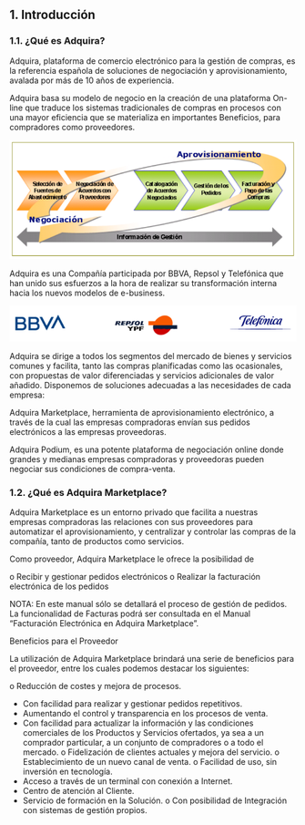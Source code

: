 ## 1. Introducción

### 1.1. ¿Qué es Adquira?


Adquira, plataforma de comercio electrónico para la gestión de compras, es la referencia española de soluciones de negociación y aprovisionamiento, avalada por más de 10 años de experiencia.

Adquira basa su modelo de negocio en la creación de una plataforma On-line que traduce los sistemas tradicionales de compras en procesos con una mayor eficiencia que se materializa en importantes Beneficios, para compradores como proveedores.

![Aprovisionamiento](/img/cap1-1.png)

Adquira es una Compañía participada por BBVA, Repsol y Telefónica que han unido sus esfuerzos a la hora de realizar su transformación interna hacia los nuevos modelos de e-business.

![Aprovisionamiento](/img/cap1-2.png)

Adquira se dirige a todos los segmentos del mercado de bienes y servicios comunes y facilita, tanto las compras planificadas como las ocasionales, con propuestas de valor diferenciadas y servicios adicionales de valor añadido. Disponemos de soluciones adecuadas a las necesidades de cada empresa:

Adquira Marketplace, herramienta de aprovisionamiento electrónico, a través de la cual las empresas compradoras envían sus pedidos electrónicos a las empresas proveedoras.

Adquira Podium, es una potente plataforma de negociación online donde grandes y medianas empresas compradoras y proveedoras pueden negociar sus condiciones de compra-venta.

### 1.2. ¿Qué es Adquira Marketplace?


Adquira Marketplace es un entorno privado que facilita a nuestras empresas compradoras las relaciones con sus proveedores para automatizar el aprovisionamiento, y centralizar y controlar las compras de la compañía, tanto de productos como servicios.

Como proveedor, Adquira Marketplace le ofrece la posibilidad de


o Recibir y gestionar pedidos electrónicos
o Realizar la facturación electrónica de los pedidos


NOTA: En este manual sólo se detallará el proceso de gestión de pedidos. La funcionalidad de Facturas podrá ser consultada en el Manual “Facturación Electrónica en Adquira Marketplace”.

Beneficios para el Proveedor


La utilización de Adquira Marketplace brindará una serie de beneficios para el proveedor, entre los cuales podemos destacar los siguientes:


o Reducción de costes y mejora de procesos.

- Con facilidad para realizar y gestionar pedidos repetitivos.
- Aumentando el control y transparencia en los procesos de venta.
- Con facilidad para actualizar la información y las condiciones comerciales de los Productos y Servicios ofertados, ya sea a un comprador particular, a un conjunto de compradores o a todo el mercado.
o Fidelización de clientes actuales y mejora del servicio.
o Establecimiento de un nuevo canal de venta.
o Facilidad de uso, sin inversión en tecnología.
- Acceso a través de un terminal con conexión a Internet.
- Centro de atención al Cliente.
- Servicio de formación en la Solución.
o Con posibilidad de Integración con sistemas de gestión propios.

